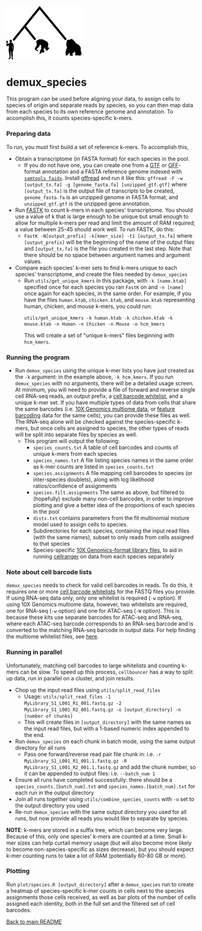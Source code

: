 <p>
<img src="../img/demux_species.png", width=200, alt="demux_species" />
</p>

# demux_species
This program can be used before aligning your data, to assign cells to species of origin and separate reads by species, so you can then map data from each species to its own reference genome and annotation. To accomplish this, it counts species-specific k-mers. 
### Preparing data
To run, you must first build a set of reference k-mers. To accomplish this,
* Obtain a transcriptome (in FASTA format) for each species in the pool.
  * If you do not have one, you can create one from a [GTF](http://genome.ucsc.edu/FAQ/FAQformat#format4) or [GFF](http://genome.ucsc.edu/FAQ/FAQformat#format3)-format annotation and a FASTA reference genome indexed with [`samtools faidx`](https://github.com/samtools/samtools). Install [gffread](https://github.com/gpertea/gffread) and run it like this: `gffread -F -w [output_tx.fa] -g [genome_fasta.fa] [unzipped_gtf.gtf]` where `[output_tx.fa]` is the output file of transcripts to be created, `genome_fasta.fa` is an unzipped genome in FASTA format, and `unzipped_gtf.gtf` is the unzipped gene annotation.
* Run [FASTK](https://github.com/thegenemyers/FASTK) to count k-mers in each species' transcriptome. You should use a value of k that is large enough to be unique but small enough to allow for multiple k-mers per read and limit the amount of RAM required; a value between 25-45 should work well. To run FASTK, do this:
  * `FastK -N[output_prefix] -k[kmer_size] -t1 [output_tx.fa]` where `[output_prefix]` will be the beginning of the name of the output files and `[output_tx.fa]` is the file you created in the last step. Note that there should be no space between argument names and argument values.
* Compare each species' k-mer sets to find k-mers unique to each species' transcriptome, and create the files needed by `demux_species`
  * Run `utils/get_unique_kmers` in this package, with `-k [name.ktab]` specified once for each species you ran `FastK` on and `-n [name]` once again for each species, in the same order. For example, if you have the files `human.ktab`, `chicken.ktab`, and `mouse.ktab` representing human, chicken, and mouse k-mers, you could run:
    ```
    utils/get_unique_kmers -k human.ktab -k chicken.ktab -k mouse.ktab -n Human -n Chicken -n Mouse -o hcm_kmers
    ```
    This will create a set of "unique k-mers" files beginning with `hcm_kmers`.

### Running the program
* Run `demux_species` using the unique k-mer lists you have just created as the `-k` argument: in the example above, `-k hcm_kmers`. If you run `demux_species` with no arguments, there will be a detailed usage screen. At minimum, you will need to provide a file of forward and reverse single cell RNA-seq reads, an output prefix, a [cell barcode whitelist](https://kb.10xgenomics.com/hc/en-us/articles/115004506263-What-is-a-barcode-whitelist), and a unique k-mer set. If you have multiple types of data from cells that share the same barcodes (i.e. [10X Genomics multiome data](https://www.10xgenomics.com/products/single-cell-multiome-atac-plus-gene-expression), or [feature barcoding](https://www.10xgenomics.com/support/software/cell-ranger/latest/getting-started/cr-what-is-feature-bc) data for the same cells), you can provide these files as well. The RNA-seq alone will be checked against the species-specific k-mers, but once cells are assigned to species, the other types of reads will be split into separate files by species as well.
  * This program will output the following:
    * `species_counts.txt` A table of cell barcodes and counts of unique k-mers from each species
    * `species_names.txt` A file listing species names in the same order as k-mer counts are listed in `species_counts.txt`
    * `species.assignments` A file mapping cell barcodes to species (or inter-species doublets), along with log likelihood ratios/confidence of assignments
    * `species.filt.assignments` The same as above, but filtered to (hopefully) exclude many non-cell barcodes, in order to improve plotting and give a better idea of the proportions of each species in the pool
    * `dists.txt` contains parameters from the fit multinomial mixture model used to assign cells to species.
    * Subdirectories for each species, containing the input read files (with the same names), subset to only reads from cells assigned to that species
    * Species-specific [10X Genomics-format library files](https://www.10xgenomics.com/support/software/cell-ranger/latest/analysis/inputs/cr-libraries-csv), to aid in running [cellranger](https://www.10xgenomics.com/support/software/cell-ranger/latest) on data from each species separately
### Note about cell barcode lists
`demux_species` needs to check for valid cell barcodes in reads. To do this, it requires one or more [cell barcode whitelists](https://kb.10xgenomics.com/hc/en-us/articles/115004506263-What-is-a-barcode-whitelist) for the FASTQ files you provide. If using RNA-seq data only, only one whitelist is required (`-w` option). If using 10X Genomics multiome data, however, two whitelists are required, one for RNA-seq (`-w` option) and one for ATAC-seq (`-W` option). This is because these kits use separate barcodes for ATAC-seq and RNA-seq, where each ATAC-seq barcode corresponds to an RNA-seq barcode and is converted to the matching RNA-seq barcode in output data. For help finding the multiome whitelist files, see [here](https://kb.10xgenomics.com/hc/en-us/articles/115004506263-What-is-a-barcode-whitelist).
### Running in parallel
Unfortunately, matching cell barcodes to large whitelists and counting k-mers can be slow. To speed up this process, `cellbouncer` has a way to split up data, run in parallel on a cluster, and join results.
* Chop up the input read files using `utils/split_read_files`
  * Usage: `utils/split_read_files -1 MyLibrary_S1_L001_R1_001.fastq.gz -2 MyLibrary_S1_L001_R2_001.fastq.gz -o [output_directory] -n [number of chunks]`
  * This will create files in `[output_directory]` with the same names as the input read files, but with a 1-based numeric index appended to the end.
* Run `demux_species` on each chunk in batch mode, using the same output directory for all runs
  * Pass one forward/reverse read pair file chunk in: i.e. `-r MyLibrary_S1_L001_R1_001.1.fastq.gz -R MyLibrary_S1_L001_R2_001.1.fastq.gz` and add the chunk number, so it can be appended to output files: i.e. `--batch_num 1`
* Ensure all runs have completed successfully: there should be a `species_counts.[batch_num].txt` and `species_names.[batch_num].txt` for each run in the output directory
* Join all runs together using `utils/combine_species_counts` with `-o` set to the output directory you used
* Re-run `demux_species` with the same output directory you used for all runs, but now provide all reads you would like to separate by species.

**NOTE**: k-mers are stored in a suffix tree, which can become very large. Because of this, only one species' k-mers are counted at a time. Small k-mer sizes can help curtail memory usage (but will also become more likely to become non-species-specific as sizes decrease), but you should expect k-mer counting runs to take a lot of RAM (potentially 60-80 GB or more).
### Plotting
Run `plot/species.R [output_directory]` after a `demux_species` run to create a heatmap of species-specific k-mer counts in cells next to the species assignments those cells received, as well as bar plots of the number of cells assigned each identity, both in the full set and the filtered set of cell barcodes.

[Back to main README](../README.md)
